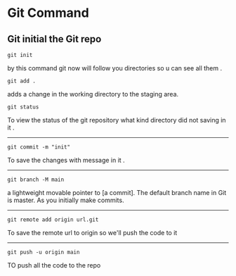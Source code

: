 # Git Command 

## Git initial the Git repo
`git init` 

by this command git now will follow you directories so u can see all them .


`git add .`

adds a change in the working directory to the staging area.


`git status`

To view the status of the git repository what kind directory did not saving in it .

---

`git commit -m "init"`

To save the changes with message in it .

---

`git branch -M main`

a lightweight movable pointer to [a commit]. The default branch name in Git is master. As you initially make commits.

---

`git remote add origin url.git`

To save the remote url to origin so we'll push the code to it

---

`git push -u origin main`

TO push all the code to the repo 